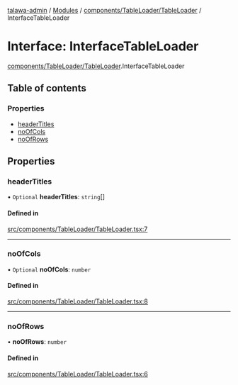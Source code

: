[talawa-admin](../README.md) / [Modules](../modules.md) / [components/TableLoader/TableLoader](../modules/components_TableLoader_TableLoader.md) / InterfaceTableLoader

# Interface: InterfaceTableLoader

[components/TableLoader/TableLoader](../modules/components_TableLoader_TableLoader.md).InterfaceTableLoader

## Table of contents

### Properties

- [headerTitles](components_TableLoader_TableLoader.InterfaceTableLoader.md#headertitles)
- [noOfCols](components_TableLoader_TableLoader.InterfaceTableLoader.md#noofcols)
- [noOfRows](components_TableLoader_TableLoader.InterfaceTableLoader.md#noofrows)

## Properties

### headerTitles

• `Optional` **headerTitles**: `string`[]

#### Defined in

[src/components/TableLoader/TableLoader.tsx:7](https://github.com/Anvita0305/talawa-admin/blob/cdb95af/src/components/TableLoader/TableLoader.tsx#L7)

___

### noOfCols

• `Optional` **noOfCols**: `number`

#### Defined in

[src/components/TableLoader/TableLoader.tsx:8](https://github.com/Anvita0305/talawa-admin/blob/cdb95af/src/components/TableLoader/TableLoader.tsx#L8)

___

### noOfRows

• **noOfRows**: `number`

#### Defined in

[src/components/TableLoader/TableLoader.tsx:6](https://github.com/Anvita0305/talawa-admin/blob/cdb95af/src/components/TableLoader/TableLoader.tsx#L6)
